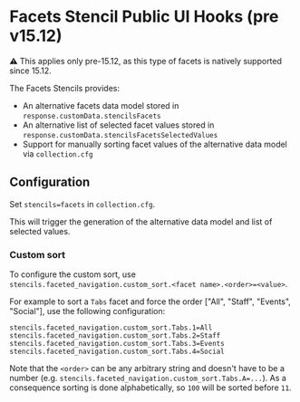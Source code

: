 # Facets Stencil Public UI Hooks (pre v15.12)

:warning: This applies only pre-15.12, as this type of facets is natively supported since 15.12.

The Facets Stencils provides:

* An alternative facets data model stored in `response.customData.stencilsFacets`
* An alternative list of selected facet values stored in `response.customData.stencilsFacetsSelectedValues`
* Support for manually sorting facet values of the alternative data model via `collection.cfg`

## Configuration

Set `stencils=facets` in `collection.cfg`.

This will trigger the generation of the alternative data model and list of selected values.

### Custom sort

To configure the custom sort, use `stencils.faceted_navigation.custom_sort.<facet name>.<order>=<value>`.

For example to sort a `Tabs` facet and force the order ["All", "Staff", "Events", "Social"], use the following configuration:

```
stencils.faceted_navigation.custom_sort.Tabs.1=All
stencils.faceted_navigation.custom_sort.Tabs.2=Staff
stencils.faceted_navigation.custom_sort.Tabs.3=Events
stencils.faceted_navigation.custom_sort.Tabs.4=Social
```

Note that the `<order>` can be any arbitrary string and doesn't have to be a number (e.g. `stencils.faceted_navigation.custom_sort.Tabs.A=...`). As a consequence sorting is done alphabetically, so `100` will be sorted before `11`.
